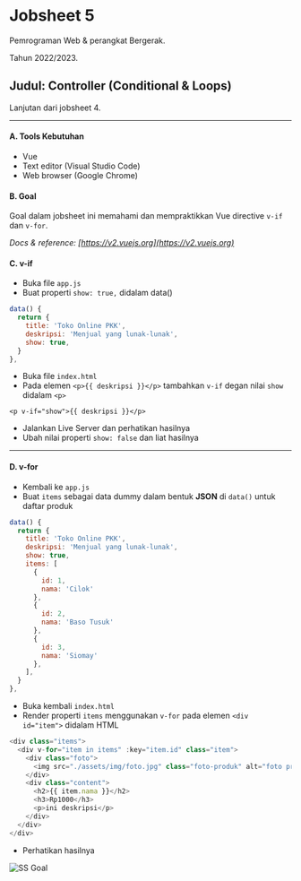 # Jobsheet 5
Pemrograman Web & perangkat Bergerak. 

Tahun 2022/2023.

## Judul: Controller (Conditional & Loops)

Lanjutan dari jobsheet 4.

---

#### A. Tools Kebutuhan
- Vue
- Text editor (Visual Studio Code)
- Web browser (Google Chrome)

#### B. Goal
Goal dalam jobsheet ini memahami dan mempraktikkan Vue directive `v-if` dan `v-for`.

*Docs & reference: [https://v2.vuejs.org](https://v2.vuejs.org)*

#### C. v-if
- Buka file `app.js`
- Buat properti `show: true,` didalam data()

```js
data() {
  return {
    title: 'Toko Online PKK',
    deskripsi: 'Menjual yang lunak-lunak',
    show: true,
  }
},
```

- Buka file `index.html`
- Pada elemen `<p>{{ deskripsi }}</p>` tambahkan `v-if` degan nilai `show` didalam `<p>`

```
<p v-if="show">{{ deskripsi }}</p>
```

- Jalankan Live Server dan perhatikan hasilnya
- Ubah nilai properti `show: false` dan liat hasilnya
---

#### D. v-for
- Kembali ke `app.js`
- Buat `items` sebagai data dummy dalam bentuk **JSON** di `data()` untuk daftar produk

```js
data() {
  return {
    title: 'Toko Online PKK',
    deskripsi: 'Menjual yang lunak-lunak',
    show: true,
    items: [
      {
        id: 1,
        nama: 'Cilok'
      },
      {
        id: 2,
        nama: 'Baso Tusuk'
      },
      {
        id: 3,
        nama: 'Siomay'
      },
    ],
  }
},
```

- Buka kembali `index.html`
- Render properti `items` menggunakan `v-for` pada elemen `<div id="item">` didalam HTML

```js
<div class="items">
  <div v-for="item in items" :key="item.id" class="item">
    <div class="foto">
      <img src="./assets/img/foto.jpg" class="foto-produk" alt="foto produk">
    </div>
    <div class="content">
      <h2>{{ item.nama }}</h2>
      <h3>Rp1000</h3>
      <p>ini deskripsi</p>
    </div>
  </div>
</div>
```

- Perhatikan hasilnya

![SS Goal](/pw-tokoonline/ss/ss-jobsheet-5.png)
